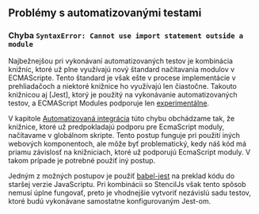 ## Problémy s automatizovanými testami

### Chyba `SyntaxError: Cannot use import statement outside a module`

Najbežnejšou pri vykonávaní automatizovaných testov je kombinácia knižníc, ktoré už plne
využívajú nový štandard načítavania modulov v ECMAScripte. Tento štandard je však ešte v
procese implementácie v prehliadačoch a niektoré knižnice ho využívajú len čiastočne. Takouto knižnicou aj
[Jest], ktorý je použitý na vykonávanie automatizovaných testov, a ECMAScript Modules podporuje len [experimentálne](https://jestjs.io/docs/ecmascript-modules).

V kapitole [Automatizovaná integrácia](../01.Web-Components/003-ci.md) túto chybu obchádzame tak, že knižnice, ktoré už predpokladajú podporu pre EcmaScript moduly, načítavame v globálnom skripte. Tento postup funguje pri použití iných webových komponentoch, ale môže byť problematický, kedy náš kód má priamu závislosť na knižniciach, ktoré už podporujú EcmaScript moduly. V takom prípade je potrebné použiť iný postup.

Jedným z možných postupov je použiť [babel-jest](https://github.com/jestjs/jest/tree/main/packages/babel-jest#setup) na preklad kódu do staršej verzie JavaScriptu. Pri kombinácii so StencilJs však tento spôsob nemusí úplne fungovať, preto je vhodnejšie vytvoriť nezávislú sadu testov, ktoré budú vykonávane samostatne konfigurovaným Jest-om.
